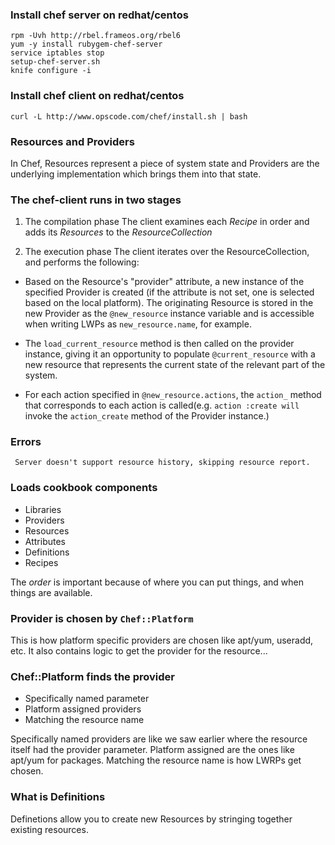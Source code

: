 ### Install chef server on redhat/centos

    rpm -Uvh http://rbel.frameos.org/rbel6
    yum -y install rubygem-chef-server
    service iptables stop
    setup-chef-server.sh
    knife configure -i

### Install chef client on redhat/centos

    curl -L http://www.opscode.com/chef/install.sh | bash

### Resources and Providers

In Chef, Resources represent a piece of system state and Providers are the underlying implementation which brings them into that state.

### The chef-client runs in two stages

1. The compilation phase
   The client examines each *Recipe* in order and adds its *Resources* to the *ResourceCollection*

2. The execution phase
   The client iterates over the ResourceCollection, and performs the following:

- Based on the Resource's "provider" attribute, a new instance of the specified Provider is created (if the attribute is not set, one is selected based on the local platform).
  The originating Resource is stored in the new Provider as the `@new_resource` instance variable and is accessible when writing LWPs as `new_resource.name`, for example.

- The `load_current_resource` method is then called on the provider instance, giving it an opportunity to populate `@current_resource` with a new resource that represents the current state of the relevant part of the system.

- For each action specified in `@new_resource.actions`, the `action_` method that corresponds to each action is called(e.g. `action :create will` invoke the `action_create` method of the Provider instance.)


### Errors

     Server doesn't support resource history, skipping resource report.

### Loads cookbook components

- Libraries
- Providers
- Resources
- Attributes
- Definitions
- Recipes

The *order* is important because of where you can put things, and when things are available.

### Provider is chosen by `Chef::Platform`

This is how platform specific providers are chosen like apt/yum, useradd, etc. It also contains logic to get the provider for the resource...

### Chef::Platform finds the provider

- Specifically named parameter
- Platform assigned providers
- Matching the resource name

Specifically named providers are like we saw earlier where the resource itself had the provider parameter.
Platform assigned are the ones like apt/yum for packages.
Matching the resource name is how LWRPs get chosen.

### What is Definitions

Definetions allow you to create new Resources by stringing together existing resources.
